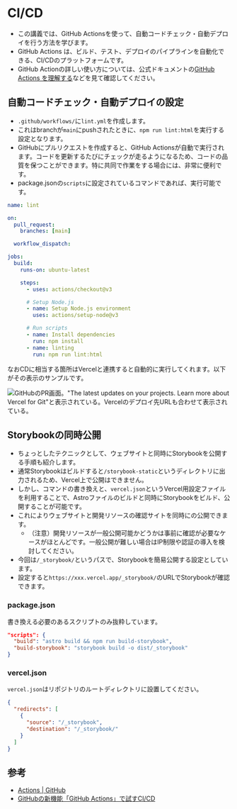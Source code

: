 CI/CD
==

- この講義では、GitHub Actionsを使って、自動コードチェック・自動デプロイを行う方法を学びます。
- GitHub Actions は、ビルド、テスト、デプロイのパイプラインを自動化できる、CI/CDのプラットフォームです。
- GitHub Actionの詳しい使い方については、公式ドキュメントの[GitHub Actions を理解する](https://docs.github.com/ja/actions/learn-github-actions/understanding-github-actions)などを見て確認してください。

## 自動コードチェック・自動デプロイの設定

- `.github/workflows/`に`lint.yml`を作成します。
- これはbranchが`main`にpushされたときに、`npm run lint:html`を実行する設定となります。
- GitHubにプルリクエストを作成すると、GitHub Actionsが自動で実行されます。コードを更新するたびにチェックが走るようになるため、コードの品質を保つことができます。特に共同で作業をする場合には、非常に便利です。
- package.jsonの`scripts`に設定されているコマンドであれば、実行可能です。

```yml
name: lint

on:
  pull_request:
    branches: [main]

  workflow_dispatch:

jobs:
  build:
    runs-on: ubuntu-latest

    steps:
      - uses: actions/checkout@v3

      # Setup Node.js
      - name: Setup Node.js environment
        uses: actions/setup-node@v3

      # Run scripts
      - name: Install dependencies
        run: npm install
      - name: linting
        run: npm run lint:html
```

なおCDに相当する箇所はVercelと連携すると自動的に実行してくれます。以下がその表示のサンプルです。

![GitHubのPR画面。"The latest updates on your projects. Learn more about Vercel for Git"と表示されている。Vercelのデプロイ先URLも合わせて表示されている。](https://user-images.githubusercontent.com/4032232/226160678-409e72bb-92ab-477f-9f16-ea2970112e7f.png)

## Storybookの同時公開

- ちょっとしたテクニックとして、ウェブサイトと同時にStorybookを公開する手順も紹介します。
- 通常Storybookはビルドすると`/storybook-static`というディレクトリに出力されるため、Vercel上で公開はできません。
- しかし、コマンドの書き換えと、`vercel.json`というVercel用設定ファイルを利用することで、Astroファイルのビルドと同時にStorybookをビルド、公開することが可能です。
- これによりウェブサイトと開発リソースの確認サイトを同時にの公開できます。
  - （注意）開発リソースが一般公開可能かどうかは事前に確認が必要なケースがほとんどです。一般公開が難しい場合はIP制限や認証の導入を検討してください。
- 今回は`/_storybook/`というパスで、Storybookを簡易公開する設定としています。
- 設定すると`https://xxx.vercel.app/_storybook/`のURLでStorybookが確認できます。

### package.json

書き換える必要のあるスクリプトのみ抜粋しています。

```json
"scripts": {
  "build": "astro build && npm run build-storybook",
  "build-storybook": "storybook build -o dist/_storybook"
}
```

### vercel.json

`vercel.json`はリポジトリのルートディレクトリに設置してください。

```json
{
  "redirects": [
    {
      "source": "/_storybook",
      "destination": "/_storybook/"
    }
  ]
}
```


## 参考

- [Actions | GitHub](https://github.co.jp/features/actions)
- [GitHubの新機能「GitHub Actions」で試すCI/CD](https://knowledge.sakura.ad.jp/23478/)
